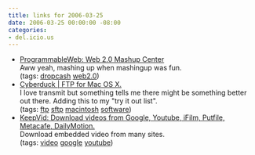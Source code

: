 ```yaml
---
title: links for 2006-03-25
date: 2006-03-25 00:00:00 -08:00
categories:
- del.icio.us
---
```


<ul class="delicious">
	<li>
		<div class="delicious-link"><a href="http://www.programmableweb.com/mashups/TypeKey+PayPal">ProgrammableWeb: Web 2.0 Mashup Center</a></div>
		<div class="delicious-extended">Aww yeah, mashing up when mashingup was fun.</div>
		<div class="delicious-tags">(tags: <a href="http://del.icio.us/torrez/dropcash">dropcash</a> <a href="http://del.icio.us/torrez/web2.0">web2.0</a>)</div>
	</li>
	<li>
		<div class="delicious-link"><a href="http://cyberduck.ch/">Cyberduck | FTP for Mac OS X.</a></div>
		<div class="delicious-extended">I love transmit but something tells me there might be something better out there. Adding this to my "try it out list".</div>
		<div class="delicious-tags">(tags: <a href="http://del.icio.us/torrez/ftp">ftp</a> <a href="http://del.icio.us/torrez/sftp">sftp</a> <a href="http://del.icio.us/torrez/macintosh">macintosh</a> <a href="http://del.icio.us/torrez/software">software</a>)</div>
	</li>
	<li>
		<div class="delicious-link"><a href="http://keepvid.com/">KeepVid: Download videos from Google, Youtube, iFilm, Putfile, Metacafe, DailyMotion.</a></div>
		<div class="delicious-extended">Download embedded video from many sites.</div>
		<div class="delicious-tags">(tags: <a href="http://del.icio.us/torrez/video">video</a> <a href="http://del.icio.us/torrez/google">google</a> <a href="http://del.icio.us/torrez/youtube">youtube</a>)</div>
	</li>
</ul>
